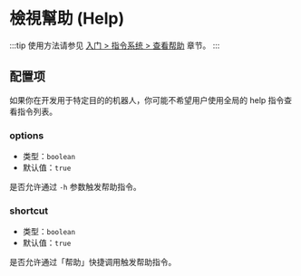 # 檢視幫助 (Help)

:::tip
使用方法请参见 [入门 > 指令系统 > 查看帮助](../../manual/usage/command.md#查看帮助) 章节。
:::

## 配置项

如果你在开发用于特定目的的机器人，你可能不希望用户使用全局的 help 指令查看指令列表。

### options

- 类型：`boolean`
- 默认值：`true`

是否允许通过 `-h` 参数触发帮助指令。

### shortcut

- 类型：`boolean`
- 默认值：`true`

是否允许通过「帮助」快捷调用触发帮助指令。
